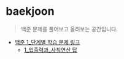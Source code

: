 # baekjoon
>백준 문제를 풀어보고 올려보는 공간입니다.

* [백준 1_단계별 학습 문제 링크](https://www.acmicpc.net/step)
  * [1_입출력과_사칙연산 답](https://github.com/imgzon3/baekjoon/tree/main/1_단계별학습/1_입출력과_사칙연산)
